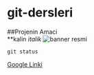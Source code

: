 # git-dersleri
##Projenin Amaci<br>
**kalin 
*italik*
![banner resmi]()

`git status`

[Google Linki](http://www.google.com)
